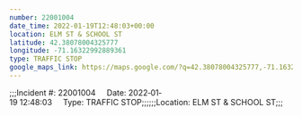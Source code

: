 ```yaml
---
number: 22001004
date_time: 2022-01-19T12:48:03+00:00
location: ELM ST & SCHOOL ST
latitude: 42.38078004325777
longitude: -71.16322992889361
type: TRAFFIC STOP
google_maps_link: https://maps.google.com/?q=42.38078004325777,-71.16322992889361
---
```


;;;Incident #: 22001004     Date: 2022‐01‐19 12:48:03     Type: TRAFFIC STOP;;;;;;Location: ELM ST & SCHOOL ST;;;
